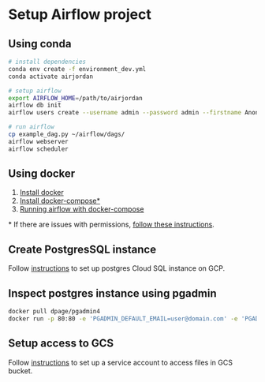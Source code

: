 # Setup Airflow project

## Using conda

```bash
# install dependencies
conda env create -f environment_dev.yml
conda activate airjordan

# setup airflow
export AIRFLOW_HOME=/path/to/airjordan  
airflow db init
airflow users create --username admin --password admin --firstname Anonymous --lastname Admin --role Admin --email admin@example.org

# run airflow
cp example_dag.py ~/airflow/dags/
airflow webserver
airflow scheduler
```

## Using docker
1. [Install docker](https://docs.docker.com/engine/install/ubuntu/)
2. [Install docker-compose*](https://docs.docker.com/compose/install/)
3. [Running airflow with docker-compose](https://airflow.apache.org/docs/apache-airflow/stable/start/docker.html)

\* If there are issues with permissions, [follow these instructions](https://github.com/circleci/circleci-docs/issues/1323).

## Create PostgresSQL instance

Follow [instructions](https://cloud.google.com/sql/docs/postgres/create-instance) to set up postgres Cloud SQL instance on GCP.

## Inspect postgres instance using pgadmin

```bash
docker pull dpage/pgadmin4
docker run -p 80:80 -e 'PGADMIN_DEFAULT_EMAIL=user@domain.com' -e 'PGADMIN_DEFAULT_PASSWORD=SuperSecret' -d dpage/pgadmin4
```

## Setup access to GCS

Follow [instructions](https://cloud.google.com/storage/docs/reference/libraries?authuser=1#client-libraries-install-python) to set up a service account to access files in GCS bucket.